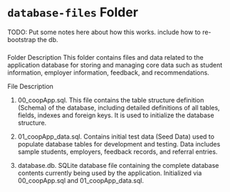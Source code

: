 # `database-files` Folder

TODO: Put some notes here about how this works.  include how to re-bootstrap the db. 

###
Folder Description
This folder contains files and data related to the application database for storing and managing core data such as student information, employer information, feedback, and recommendations.

File Description
1. 00_coopApp.sql.
This file contains the table structure definition (Schema) of the database, including detailed definitions of all tables, fields, indexes and foreign keys.
It is used to initialize the database structure.

2. 01_coopApp_data.sql.
Contains initial test data (Seed Data) used to populate database tables for development and testing.
Data includes sample students, employers, feedback records, and referral entries.

3. database.db.
SQLite database file containing the complete database contents currently being used by the application.
Initialized via 00_coopApp.sql and 01_coopApp_data.sql.
